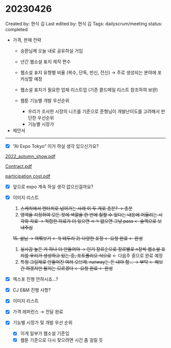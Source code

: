 # 20230426

Created by: 현식 김
Last edited by: 현식 김
Tags: dailyscrum/meeting
status: completed

- 가격, 판매 전략
    - 승환님께 오늘 내로 공유하실 거임
    
    - 년간 웹소설 표지 제작 편수
    - 웹소설 표지 유형별 비율 (복수, 단독, 반신, 전신) → 주로 생성되는 분야에 포커싱할 예정
    
    - 웹소설 표지가 필요한 업체 리스트업 (기존 콜드메일 리스트 참조하여 보완)
    
    - 웹툰 기능별 개발 우선순위
        - 우리가 조사한 시장의 니즈를 기준으로 준형님이 개발난이도를 고려해서 판단한 우선순위
        - 기능별 시장가
- 제안서

---

- [x]  “AI Expo Tokyo” 이거 하실 생각 있으신가요?

[](https://mail.google.com/mail/u/1/#inbox/FMfcgzGsmNNqkQkbmntZHNzbqwDHPJnJ)

[2022_autumn_show.pdf](20230426%20266d0b10813d4834b8ae7369dc730e03/2022_autumn_show.pdf)

[Contract.pdf](20230426%20266d0b10813d4834b8ae7369dc730e03/Contract.pdf)

[participation cost.pdf](20230426%20266d0b10813d4834b8ae7369dc730e03/participation_cost.pdf)

- [x]  앞으로 expo 계속 하실 생각 없으신걸까요?

- [x]  이미지 리스트
    
    
    1. ~~스케치에서 펜터치로 넘어가는 사례 이 두 개로 충분? → 충분~~
    2. ~~영역을 지정하여 모든 컷에 색깔을 한 번에 칠할 수 있다는 내용에 어울리는 시각화 자료 → 적합한 자료가 더 있으면 ㅇㅋ 없으면 그냥 pass ← 슬랙으로 보내주심~~
    
    ~~15. 설님 → 여쭤보기 ← 1) 테두리 2) 다양한 표정 ← 요청 완료 ← 완성~~
    
    1. ~~실사감 높은 거 하나 더 만들어야 → 인기 장르순으로 장르별로 n장씩 웹소설 표지를 우리가 생성하고 있는 중, 포트폴리오 식으로~~ ← 다음주 중으로 완료 예정
    2. ~~특정 그림체로 만들어진 여러 오브제. runway는 돈 내야 함… → 부탁 ← 해보긴 하겠지만 될지는 모르겠다 ← 요청 완료 ← 완성~~

- [x]  엑스포 진행 안하시죠…?
- [x]  CJ E&M 진행 사항?
- [x]  이미지 리스트
- [x]  가격 레퍼런스 → 전달 완료
- [x]  기능별 시장가 및 개발 우선 순위
    - [x]  이게 일부가 웹소설 기준임
    - [x]  웹툰 기준으로 다시 찾으려면 시간 좀 걸릴 듯